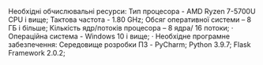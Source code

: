 Необхідні обчислювальні ресурси:
Тип процесора - AMD Ryzen 7-5700U CPU  і вище;
Тактова частота - 1.80 GHz;
Обсяг оперативної системи – 8 ГБ і більше;
Кількість ядр/потоків процесора – 8 ядра/ 16 потоки;
·   	Операційна система - Windows 10 і вище;
·       Необхідне програмне забезпечення:
Середовище розробки ПЗ - PyCharm;
Python 3.9.7;
Flask Framework 2.0.2;
